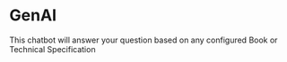 # GenAI
This chatbot will  answer your question based on any configured Book or Technical Specification

